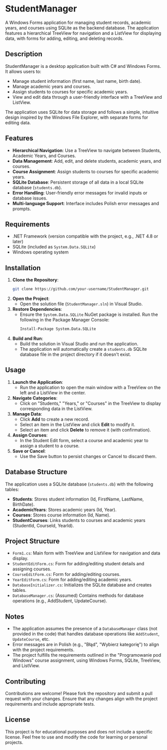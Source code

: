 # StudentManager

A Windows Forms application for managing student records, academic years, and courses using SQLite as the backend database. The application features a hierarchical TreeView for navigation and a ListView for displaying data, with forms for adding, editing, and deleting records.

## Description

StudentManager is a desktop application built with C# and Windows Forms. It allows users to:

- Manage student information (first name, last name, birth date).
- Manage academic years and courses.
- Assign students to courses for specific academic years.
- View and edit data through a user-friendly interface with a TreeView and ListView.

The application uses SQLite for data storage and follows a simple, intuitive design inspired by the Windows File Explorer, with separate forms for editing data.

## Features

- **Hierarchical Navigation**: Use a TreeView to navigate between Students, Academic Years, and Courses.
- **Data Management**: Add, edit, and delete students, academic years, and courses.
- **Course Assignment**: Assign students to courses for specific academic years.
- **SQLite Database**: Persistent storage of all data in a local SQLite database (`students.db`).
- **Error Handling**: User-friendly error messages for invalid inputs or database issues.
- **Multi-language Support**: Interface includes Polish error messages and prompts.

## Requirements

- .NET Framework (version compatible with the project, e.g., .NET 4.8 or later)
- SQLite (included as `System.Data.SQLite`)
- Windows operating system

## Installation

1. **Clone the Repository**:
   ```bash
   git clone https://github.com/your-username/StudentManager.git
   ```
2. **Open the Project**:
   - Open the solution file (`StudentManager.sln`) in Visual Studio.
3. **Restore Dependencies**:
   - Ensure the `System.Data.SQLite` NuGet package is installed. Run the following in the Package Manager Console:
     ```bash
     Install-Package System.Data.SQLite
     ```
4. **Build and Run**:
   - Build the solution in Visual Studio and run the application.
   - The application will automatically create a `students.db` SQLite database file in the project directory if it doesn't exist.

## Usage

1. **Launch the Application**:
   - Run the application to open the main window with a TreeView on the left and a ListView in the center.
2. **Navigate Categories**:
   - Click on "Students," "Years," or "Courses" in the TreeView to display corresponding data in the ListView.
3. **Manage Data**:
   - Click **Add** to create a new record.
   - Select an item in the ListView and click **Edit** to modify it.
   - Select an item and click **Delete** to remove it (with confirmation).
4. **Assign Courses**:
   - In the Student Edit form, select a course and academic year to assign a student to a course.
5. **Save or Cancel**:
   - Use the Save button to persist changes or Cancel to discard them.

## Database Structure

The application uses a SQLite database (`students.db`) with the following tables:

- **Students**: Stores student information (Id, FirstName, LastName, BirthDate).
- **AcademicYears**: Stores academic years (Id, Year).
- **Courses**: Stores course information (Id, Name).
- **StudentCourses**: Links students to courses and academic years (StudentId, CourseId, YearId).

## Project Structure

- `Form1.cs`: Main form with TreeView and ListView for navigation and data display.
- `StudentEditForm.cs`: Form for adding/editing student details and assigning courses.
- `CourseEditForm.cs`: Form for adding/editing courses.
- `YearEditForm.cs`: Form for adding/editing academic years.
- `DatabaseInitializer.cs`: Initializes the SQLite database and creates tables.
- `DatabaseManager.cs`: (Assumed) Contains methods for database operations (e.g., AddStudent, UpdateCourse).

## Notes

- The application assumes the presence of a `DatabaseManager` class (not provided in the code) that handles database operations like `AddStudent`, `UpdateCourse`, etc.
- Error messages are in Polish (e.g., "Błąd", "Wybierz kategorię") to align with the project requirements.
- The project fulfills the requirements outlined in the "Programowanie pod Windows" course assignment, using Windows Forms, SQLite, TreeView, and ListView.

## Contributing

Contributions are welcome! Please fork the repository and submit a pull request with your changes. Ensure that any changes align with the project requirements and include appropriate tests.

## License

This project is for educational purposes and does not include a specific license. Feel free to use and modify the code for learning or personal projects.
